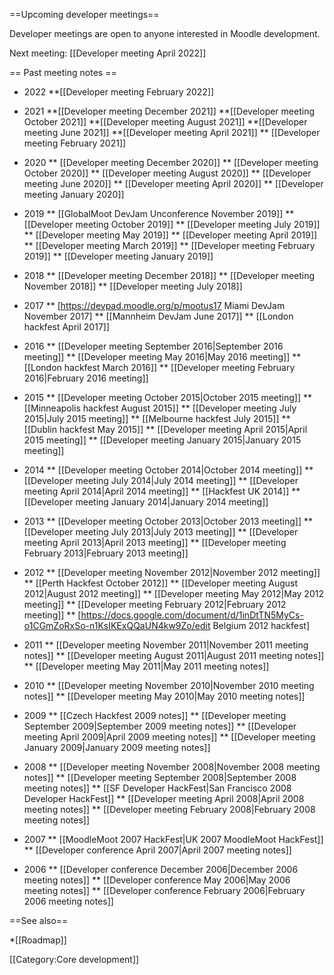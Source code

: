 ==Upcoming developer meetings==

Developer meetings are open to anyone interested in Moodle development.

Next meeting: [[Developer meeting April 2022]]

== Past meeting notes ==
* 2022
**[[Developer meeting February 2022]]

* 2021
**[[Developer meeting December 2021]]
**[[Developer meeting October 2021]]
**[[Developer meeting August 2021]]
**[[Developer meeting June 2021]]
**[[Developer meeting April 2021]]
** [[Developer meeting February 2021]]

* 2020
** [[Developer meeting December 2020]]
** [[Developer meeting October 2020]]
** [[Developer meeting August 2020]]
** [[Developer meeting June 2020]]
** [[Developer meeting April 2020]]
**  [[Developer meeting January 2020]]

* 2019
** [[GlobalMoot DevJam Unconference November 2019]]
** [[Developer meeting October 2019]]
** [[Developer meeting July 2019]]
** [[Developer meeting May 2019]]
** [[Developer meeting April 2019]]
** [[Developer meeting March 2019]]
** [[Developer meeting February 2019]]
** [[Developer meeting January 2019]]

* 2018
** [[Developer meeting December 2018]]
** [[Developer meeting November 2018]]
** [[Developer meeting July 2018]]

* 2017 
** [https://devpad.moodle.org/p/mootus17 Miami DevJam November 2017]
** [[Mannheim DevJam June 2017]]
** [[London hackfest April 2017]]

* 2016
** [[Developer meeting September 2016|September 2016 meeting]]
** [[Developer meeting May 2016|May 2016 meeting]]
** [[London hackfest March 2016]]
** [[Developer meeting February 2016|February 2016 meeting]]

* 2015
** [[Developer meeting October 2015|October 2015 meeting]]
** [[Minneapolis hackfest August 2015]]
** [[Developer meeting July 2015|July 2015 meeting]]
** [[Melbourne hackfest July 2015]]
** [[Dublin hackfest May 2015]]
** [[Developer meeting April 2015|April 2015 meeting]]
** [[Developer meeting January 2015|January 2015 meeting]]

* 2014
** [[Developer meeting October 2014|October 2014 meeting]]
** [[Developer meeting July 2014|July 2014 meeting]]
** [[Developer meeting April 2014|April 2014 meeting]]
** [[Hackfest UK 2014]]
** [[Developer meeting January 2014|January 2014 meeting]]

* 2013
** [[Developer meeting October 2013|October 2013 meeting]]
** [[Developer meeting July 2013|July 2013 meeting]]
** [[Developer meeting April 2013|April 2013 meeting]]
** [[Developer meeting February 2013|February 2013 meeting]]

* 2012
** [[Developer meeting November 2012|November 2012 meeting]]
** [[Perth Hackfest October 2012]]
** [[Developer meeting August 2012|August 2012 meeting]]
** [[Developer meeting May 2012|May 2012 meeting]]
** [[Developer meeting February 2012|February 2012 meeting]]
** [https://docs.google.com/document/d/1inDtTN5MyCs-o1CGmZoRxSo-n1KsIKExQQaUN4kw9Zo/edit Belgium 2012 hackfest]

* 2011
** [[Developer meeting November 2011|November 2011 meeting notes]]
** [[Developer meeting August 2011|August 2011 meeting notes]]
** [[Developer meeting May 2011|May 2011 meeting notes]]
* 2010
** [[Developer meeting November 2010|November 2010 meeting notes]]
** [[Developer meeting May 2010|May 2010 meeting notes]]
* 2009
** [[Czech Hackfest 2009 notes]]
** [[Developer meeting September 2009|September 2009 meeting notes]]
** [[Developer meeting April 2009|April 2009 meeting notes]]
** [[Developer meeting January 2009|January 2009 meeting notes]]
* 2008
** [[Developer meeting November 2008|November 2008 meeting notes]]
** [[Developer meeting September 2008|September 2008 meeting notes]]
** [[SF Developer HackFest|San Francisco 2008 Developer HackFest]]
** [[Developer meeting April 2008|April 2008 meeting notes]]
** [[Developer meeting February 2008|February 2008 meeting notes]]
* 2007
** [[MoodleMoot 2007 HackFest|UK 2007 MoodleMoot HackFest]]
** [[Developer conference April 2007|April 2007 meeting notes]]
* 2006
** [[Developer conference December 2006|December 2006 meeting notes]]
** [[Developer conference May 2006|May 2006 meeting notes]]
** [[Developer conference February 2006|February 2006 meeting notes]]

==See also==

*[[Roadmap]]

[[Category:Core development]]

